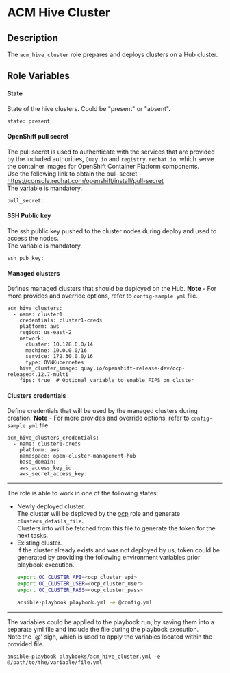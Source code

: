 # ACM Hive Cluster

## Description
The `acm_hive_cluster` role prepares and deploys clusters on a Hub cluster.

## Role Variables
#### State
State of the hive clusters. Could be "present" or "absent".
```
state: present
```

#### OpenShift pull secret
The pull secret is used to authenticate with the services that are provided by the included authorities, `Quay.io` and `registry.redhat.io`, which serve the container images for OpenShift Container Platform components.  
Use the following link to obtain the pull-secret - https://console.redhat.com/openshift/install/pull-secret  
The variable is mandatory.
```
pull_secret:
```

#### SSH Public key
The ssh public key pushed to the cluster nodes during deploy and used to access the nodes.  
The variable is mandatory.
```
ssh_pub_key:
```

#### Managed clusters
Defines managed clusters that should be deployed on the Hub.
**Note** - For more provides and override options, refer to `config-sample.yml` file.
```
acm_hive_clusters:
  - name: cluster1
    credentials: cluster1-creds
    platform: aws
    region: us-east-2
    network:
      cluster: 10.128.0.0/14
      machine: 10.0.0.0/16
      service: 172.30.0.0/16
      type: OVNKubernetes
    hive_cluster_image: quay.io/openshift-release-dev/ocp-release:4.12.7-multi
    fips: true  # Optional variable to enable FIPS on cluster
```

#### Clusters credentials
Define credentials that will be used by the managed clusters during creation.
**Note** - For more provides and override options, refer to `config-sample.yml` file.
```
acm_hive_clusters_credentials:
  - name: cluster1-creds
    platform: aws
    namespace: open-cluster-management-hub
    base_domain:
    aws_access_key_id:
    aws_secret_access_key:
```

***
The role is able to work in one of the following states:
* Newly deployed cluster.  
  The cluster will be deployed by the [ocp](ocp.md) role and generate `clusters_details_file`.  
  Clusters info will be fetched from this file to generate the token for the next tasks.
* Existing cluster.  
  If the cluster already exists and was not deployed by us, token could be generated by providing the following environment variables prior playbook execution.
  ```bash
  export OC_CLUSTER_API=<ocp_cluster_api>
  export OC_CLUSTER_USER=<ocp_cluster_user>
  export OC_CLUSTER_PASS=<ocp_cluster_pass>

  ansible-playbook playbook.yml -e @config.yml
  ```

***
The variables could be applied to the playbook run, by saving them into a separate yml file and include the file during the playbook execution.  
Note the '@' sign, which is used to apply the variables located within the provided file.

```
ansible-playbook playbooks/acm_hive_cluster.yml -e @/path/to/the/variable/file.yml
```

